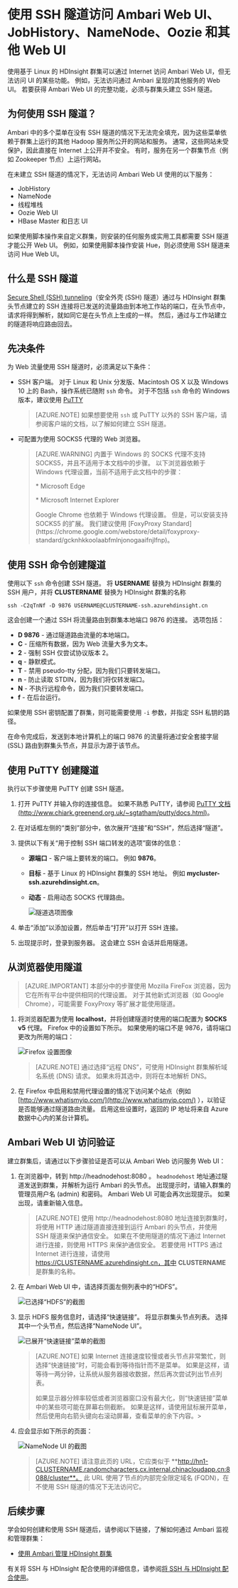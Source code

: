 <properties
    pageTitle="使用 SSH 隧道访问 Azure HDInsight 服务 | Azure"
    description="了解如何使用 SSH 隧道来安全浏览基于 Linux 的 HDInsight 节点上托管的 Web 资源。"
    services="hdinsight"
    documentationcenter=""
    author="Blackmist"
    manager="jhubbard"
    editor="cgronlun"
    translationtype="Human Translation" />
<tags
    ms.assetid="879834a4-52d0-499c-a3ae-8d28863abf65"
    ms.service="hdinsight"
    ms.custom="hdinsightactive"
    ms.devlang="na"
    ms.topic="article"
    ms.tgt_pltfrm="na"
    ms.workload="big-data"
    ms.date="03/06/2017"
    wacn.date="05/08/2017"
    ms.author="larryfr"
    ms.sourcegitcommit="2c4ee90387d280f15b2f2ed656f7d4862ad80901"
    ms.openlocfilehash="612fcf65f6894c080301a839976ac158972fa40e"
    ms.lasthandoff="04/28/2017" />

# <a name="use-ssh-tunneling-to-access-ambari-web-ui-jobhistory-namenode-oozie-and-other-web-uis"></a>使用 SSH 隧道访问 Ambari Web UI、JobHistory、NameNode、Oozie 和其他 Web UI

使用基于 Linux 的 HDInsight 群集可以通过 Internet 访问 Ambari Web UI，但无法访问 UI 的某些功能。 例如，无法访问通过 Ambari 呈现的其他服务的 Web UI。 若要获得 Ambari Web UI 的完整功能，必须与群集头建立 SSH 隧道。

## <a name="why-use-an-ssh-tunnel"></a>为何使用 SSH 隧道？

Ambari 中的多个菜单在没有 SSH 隧道的情况下无法完全填充，因为这些菜单依赖于群集上运行的其他 Hadoop 服务所公开的网站和服务。 通常，这些网站未受保护，因此直接在 Internet 上公开并不安全。 有时，服务在另一个群集节点（例如 Zookeeper 节点）上运行网站。

在未建立 SSH 隧道的情况下，无法访问 Ambari Web UI 使用的以下服务：

* JobHistory
* NameNode
* 线程堆栈
* Oozie Web UI
* HBase Master 和日志 UI

如果使用脚本操作来自定义群集，则安装的任何服务或实用工具都需要 SSH 隧道才能公开 Web UI。 例如，如果使用脚本操作安装 Hue，则必须使用 SSH 隧道来访问 Hue Web UI。

## <a name="what-is-an-ssh-tunnel"></a>什么是 SSH 隧道

[Secure Shell (SSH) tunneling](https://en.wikipedia.org/wiki/Tunneling_protocol#Secure_Shell_tunneling)（安全外壳 (SSH) 隧道）通过与 HDInsight 群集头节点建立的 SSH 连接将已发送的流量路由到本地工作站的端口，在头节点中，请求将得到解析，就如同它是在头节点上生成的一样。 然后，通过与工作站建立的隧道将响应路由回去。

## <a name="prerequisites"></a>先决条件

为 Web 流量使用 SSH 隧道时，必须满足以下条件：

* SSH 客户端。 对于 Linux 和 Unix 分发版、Macintosh OS X 以及 Windows 10 上的 Bash，操作系统已随附 `ssh` 命令。 对于不包括 `ssh` 命令的 Windows 版本，建议使用 [PuTTY](http://www.chiark.greenend.org.uk/~sgtatham/putty/download.html)

    > [AZURE.NOTE]
    > 如果想要使用 `ssh` 或 PuTTY 以外的 SSH 客户端，请参阅客户端的文档，以了解如何建立 SSH 隧道。

* 可配置为使用 SOCKS5 代理的 Web 浏览器。

    > [AZURE.WARNING]
    > 内置于 Windows 的 SOCKS 代理不支持 SOCKS5，并且不适用于本文档中的步骤。 以下浏览器依赖于 Windows 代理设置，当前不适用于此文档中的步骤：
    ><p> * Microsoft Edge
    ><p> * Microsoft Internet Explorer
    > <p>
    > Google Chrome 也依赖于 Windows 代理设置。 但是，可以安装支持 SOCKS5 的扩展。 我们建议使用 [FoxyProxy Standard](https://chrome.google.com/webstore/detail/foxyproxy-standard/gcknhkkoolaabfmlnjonogaaifnjlfnp)。

## <a name="usessh"></a>使用 SSH 命令创建隧道

使用以下 `ssh` 命令创建 SSH 隧道。 将 **USERNAME** 替换为 HDInsight 群集的 SSH 用户，并将 **CLUSTERNAME** 替换为 HDInsight 群集的名称

    ssh -C2qTnNf -D 9876 USERNAME@CLUSTERNAME-ssh.azurehdinsight.cn

这会创建一个通过 SSH 将流量路由到群集本地端口 9876 的连接。 选项包括：

* **D 9876** - 通过隧道路由流量的本地端口。
* **C** - 压缩所有数据，因为 Web 流量大多为文本。
* **2** - 强制 SSH 仅尝试协议版本 2。
* **q** - 静默模式。
* **T** - 禁用 pseudo-tty 分配，因为我们只要转发端口。
* **n** - 防止读取 STDIN，因为我们将仅转发端口。
* **N** - 不执行远程命令，因为我们只要转发端口。
* **f** - 在后台运行。

如果使用 SSH 密钥配置了群集，则可能需要使用 `-i` 参数，并指定 SSH 私钥的路径。

在命令完成后，发送到本地计算机上的端口 9876 的流量将通过安全套接字层 (SSL) 路由到群集头节点，并显示为源于该节点。

## <a name="useputty"></a>使用 PuTTY 创建隧道

执行以下步骤使用 PuTTY 创建 SSH 隧道。

1. 打开 PuTTY 并输入你的连接信息。 如果不熟悉 PuTTY，请参阅 [PuTTY 文档 (http://www.chiark.greenend.org.uk/~sgtatham/putty/docs.html)](http://www.chiark.greenend.org.uk/~sgtatham/putty/docs.html)。

2. 在对话框左侧的“类别”部分中，依次展开“连接”和“SSH”，然后选择“隧道”。

3. 提供以下有关“用于控制 SSH 端口转发的选项”窗体的信息：

    * **源端口** - 客户端上要转发的端口。 例如 **9876**。

    * **目标** - 基于 Linux 的 HDInsight 群集的 SSH 地址。 例如 **mycluster-ssh.azurehdinsight.cn**。

    * **动态** - 启用动态 SOCKS 代理路由。

        ![隧道选项图像](./media/hdinsight-linux-ambari-ssh-tunnel/puttytunnel.png)

4. 单击“添加”以添加设置，然后单击“打开”以打开 SSH 连接。

5. 出现提示时，登录到服务器。 这会建立 SSH 会话并启用隧道。

## <a name="use-the-tunnel-from-your-browser"></a>从浏览器使用隧道

> [AZURE.IMPORTANT]
> 本部分中的步骤使用 Mozilla FireFox 浏览器，因为它在所有平台中提供相同的代理设置。 对于其他新式浏览器（如 Google Chrome），可能需要 FoxyProxy 等扩展才能使用隧道。

1. 将浏览器配置为使用 **localhost**，并将创建隧道时使用的端口配置为 **SOCKS v5** 代理。 Firefox 中的设置如下所示。 如果使用的端口不是 9876，请将端口更改为所用的端口：

    ![Firefox 设置图像](./media/hdinsight-linux-ambari-ssh-tunnel/firefoxproxy.png)

    > [AZURE.NOTE]
    > 通过选择“远程 DNS”，可使用 HDInsight 群集解析域名系统 (DNS) 请求。 如果未将其选中，则将在本地解析 DNS。

2. 在 Firefox 中启用和禁用代理设置的情况下访问某个站点（例如 [http://www.whatismyip.com/](http://www.whatismyip.com/) ），以验证是否能够通过隧道路由流量。 启用这些设置时，返回的 IP 地址将来自 Azure 数据中心内的某台计算机。

## <a name="verify-with-ambari-web-ui"></a>Ambari Web UI 访问验证

建立群集后，请通过以下步骤验证是否可以从 Ambari Web 访问服务 Web UI：

1. 在浏览器中，转到 http://headnodehost:8080 。 `headnodehost` 地址通过隧道发送到群集，并解析为运行 Ambari 的头节点。 出现提示时，请输入群集的管理员用户名 (admin) 和密码。 Ambari Web UI 可能会再次出现提示。 如果出现，请重新输入信息。

    > [AZURE.NOTE]
    > 使用 http://headnodehost:8080 地址连接到群集时，将使用 HTTP 通过隧道直接连接到运行 Ambari 的头节点，并使用 SSH 隧道来保护通信安全。 如果在不使用隧道的情况下通过 Internet 进行连接，则使用 HTTPS 来保护通信安全。 若要使用 HTTPS 通过 Internet 进行连接，请使用 https://CLUSTERNAME.azurehdinsight.cn，其中 **CLUSTERNAME** 是群集的名称。

2. 在 Ambari Web UI 中，请选择页面左侧列表中的“HDFS”。

    ![已选择“HDFS”的截图](./media/hdinsight-linux-ambari-ssh-tunnel/hdfsservice.png)
3. 显示 HDFS 服务信息时，请选择“快速链接”。 将显示群集头节点列表。 选择其中一个头节点，然后选择“NameNode UI”。

    ![已展开“快速链接”菜单的截图](./media/hdinsight-linux-ambari-ssh-tunnel/namenodedropdown.png)

    > [AZURE.NOTE]
    > 如果 Internet 连接速度较慢或者头节点非常繁忙，则选择“快速链接”时，可能会看到等待指针而不是菜单。 如果是这样，请等待一两分钟，让系统从服务器接收数据，然后再次尝试列出节点列表。
    > <p> 如果显示器分辨率较低或者浏览器窗口没有最大化，则“快速链接”菜单中的某些项可能在屏幕右侧截断。 如果是这样，请使用鼠标展开菜单，然后使用向右箭头键向右滚动屏幕，查看菜单的余下内容。> 
4. 应会显示如下所示的页面：

    ![NameNode UI 的截图](./media/hdinsight-linux-ambari-ssh-tunnel/namenode.png)

    > [AZURE.NOTE]
    > 请注意此页的 URL，它应类似于 **http://hn1-CLUSTERNAME.randomcharacters.cx.internal.chinacloudapp.cn:8088/cluster**。 此 URL 使用了节点的内部完全限定域名 (FQDN)，在不使用 SSH 隧道的情况下无法访问它。
    > 
    > 

## <a name="next-steps"></a>后续步骤

学会如何创建和使用 SSH 隧道后，请参阅以下链接，了解如何通过 Ambari 监视和管理群集：

* [使用 Ambari 管理 HDInsight 群集](/documentation/articles/hdinsight-hadoop-manage-ambari/)

有关将 SSH 与 HDInsight 配合使用的详细信息，请参阅[将 SSH 与 HDInsight 配合使用](/documentation/articles/hdinsight-hadoop-linux-use-ssh-unix/)。